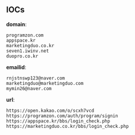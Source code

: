 
## IOCs

__domain__:

```text
programzon.com
appspace.kr
marketingduo.co.kr
seven1.iwinv.net
duopro.co.kr
```
__emailid__:

```text
rnjstnswp123@naver.com
marketingduo@marketingduo.com
mymin26@naver.com
```
__url__:

```text
https://open.kakao.com/o/scxh7vcd
https://programzon.com/auth/program/signin
https://appspace.kr/bbs/login_check.php
https://marketingduo.co.kr/bbs/login_check.php
```